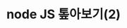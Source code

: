 ---
layout: post
comments: true
title: "node JS 톺아보기(2)"
categories:
  - Study Note
tags:
  - nodeJS
  - node
  - repl
  - node-js-교과서
---